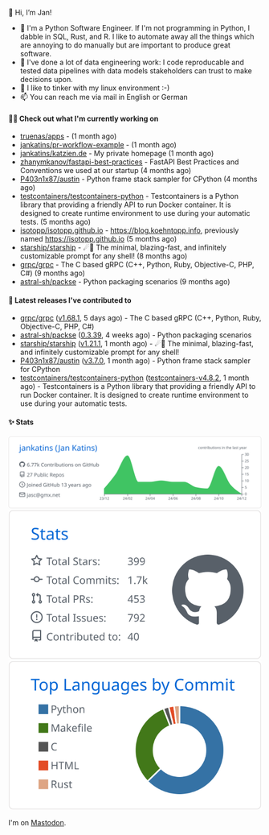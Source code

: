 👋 Hi, I’m Jan!

- 🌱 I'm a Python Software Engineer. If I'm not programming in Python, I dabble in SQL, Rust, and R. 
  I like to automate away all the things which are annoying to do manually but are important to produce great software.
- 💪 I've done a lot of data engineering work: I code reproducable and tested data pipelines with 
  data models stakeholders can trust to make decisions upon.
- 💞️ I like to tinker with my linux environment :-)
- 📫 You can reach me via mail in English or German

#### 👩‍💻 Check out what I'm currently working on

- [truenas/apps](https://github.com/truenas/apps) -  (1 month ago)
- [jankatins/pr-workflow-example](https://github.com/jankatins/pr-workflow-example) -  (1 month ago)
- [jankatins/katzien.de](https://github.com/jankatins/katzien.de) - My private homepage (1 month ago)
- [zhanymkanov/fastapi-best-practices](https://github.com/zhanymkanov/fastapi-best-practices) - FastAPI Best Practices and Conventions we used at our startup (4 months ago)
- [P403n1x87/austin](https://github.com/P403n1x87/austin) - Python frame stack sampler for CPython (4 months ago)
- [testcontainers/testcontainers-python](https://github.com/testcontainers/testcontainers-python) - Testcontainers is a Python library that providing a friendly API to run Docker container. It is designed to create runtime environment to use during your automatic tests. (5 months ago)
- [isotopp/isotopp.github.io](https://github.com/isotopp/isotopp.github.io) - https://blog.koehntopp.info, previously named https://isotopp.github.io (5 months ago)
- [starship/starship](https://github.com/starship/starship) - ☄🌌️  The minimal, blazing-fast, and infinitely customizable prompt for any shell! (8 months ago)
- [grpc/grpc](https://github.com/grpc/grpc) - The C based gRPC (C&#43;&#43;, Python, Ruby, Objective-C, PHP, C#) (9 months ago)
- [astral-sh/packse](https://github.com/astral-sh/packse) - Python packaging scenarios (9 months ago)

#### 🔭 Latest releases I've contributed to

- [grpc/grpc](https://github.com/grpc/grpc) ([v1.68.1](https://github.com/grpc/grpc/releases/tag/v1.68.1), 5 days ago) - The C based gRPC (C&#43;&#43;, Python, Ruby, Objective-C, PHP, C#)
- [astral-sh/packse](https://github.com/astral-sh/packse) ([0.3.39](https://github.com/astral-sh/packse/releases/tag/0.3.39), 4 weeks ago) - Python packaging scenarios
- [starship/starship](https://github.com/starship/starship) ([v1.21.1](https://github.com/starship/starship/releases/tag/v1.21.1), 1 month ago) - ☄🌌️  The minimal, blazing-fast, and infinitely customizable prompt for any shell!
- [P403n1x87/austin](https://github.com/P403n1x87/austin) ([v3.7.0](https://github.com/P403n1x87/austin/releases/tag/v3.7.0), 1 month ago) - Python frame stack sampler for CPython
- [testcontainers/testcontainers-python](https://github.com/testcontainers/testcontainers-python) ([testcontainers-v4.8.2](https://github.com/testcontainers/testcontainers-python/releases/tag/testcontainers-v4.8.2), 1 month ago) - Testcontainers is a Python library that providing a friendly API to run Docker container. It is designed to create runtime environment to use during your automatic tests.


#### ✨ Stats

  [![](https://raw.githubusercontent.com/jankatins/jankatins/master/profile-summary-card-output/github/0-profile-details.svg)](https://github.com/vn7n24fzkq/github-profile-summary-cards)
  [![](https://raw.githubusercontent.com/jankatins/jankatins/master/profile-summary-card-output/github/3-stats.svg)](https://github.com/vn7n24fzkq/github-profile-summary-cards)
  [![](https://raw.githubusercontent.com/jankatins/jankatins/master/profile-summary-card-output/github/2-most-commit-language.svg)](https://github.com/vn7n24fzkq/github-profile-summary-cards)

I'm on <a rel="me" href="https://fosstodon.org/@jankatins">Mastodon</a>.
